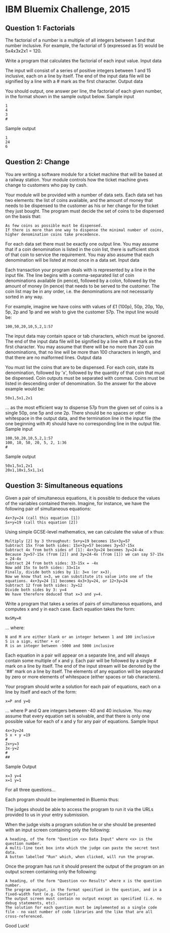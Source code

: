 # IBM Bluemix Challenge, 2015

## Question 1: Factorials

The factorial of a number is a multiple of all integers between 1 and that number inclusive. For example, the factorial of 5 (expressed as 5!) would be 5x4x3x2x1 = 120.

Write a program that calculates the factorial of each input value.
Input data

The input will consist of a series of positive integers between 1 and 15 inclusive, each on a line by itself. The end of the input data file will be signified by a line with a # mark as the first character.
Output data

You should output, one answer per line, the factorial of each given number, in the format shown in the sample output below.
Sample input

    1
    4
    3
    #

Sample output

    1
    24
    6

## Question 2: Change

You are writing a software module for a ticket machine that will be based at a railway station. Your module controls how the ticket machine gives change to customers who pay by cash.

Your module will be provided with a number of data sets. Each data set has two elements: the list of coins available, and the amount of money that needs to be dispensed to the customer as his or her change for the ticket they just bought. The program must decide the set of coins to be dispensed on the basis that:

    As few coins as possible must be dispensed.
    If there is more than one way to dispense the minimal number of coins, higher denomination coins take precedence.

For each data set there must be exactly one output line. You may assume that if a coin denomination is listed in the coin list, there is sufficient stock of that coin to service the requirement. You may also assume that each denomination will be listed at most once in a data set.
Input data

Each transaction your program deals with is represented by a line in the input file. The line begins with a comma-separated list of coin denominations available (in pence), followed by a colon, followed by the amount of money (in pence) that needs to be served to the customer. The coin list may be in any order, i.e. the denominations are not necessarily sorted in any way.

For example, imagine we have coins with values of £1 (100p), 50p, 20p, 10p, 5p, 2p and 1p and we wish to give the customer 57p. The input line would be:

    100,50,20,10,5,2,1:57

The input data may contain space or tab characters, which must be ignored. The end of the input data file will be signified by a line with a # mark as the first character. You may assume that there will be no more than 20 coin denominations, that no line will be more than 100 characters in length, and that there are no malformed lines.
Output data

You must list the coins that are to be dispensed. For each coin, state its denomination, followed by 'x', followed by the quantity of that coin that must be dispensed. Coin outputs must be separated with commas. Coins must be listed in descending order of denomination. So the answer for the above example would be:

    50x1,5x1,2x1

... as the most efficient way to dispense 57p from the given set of coins is a single 50p, one 5p and one 2p. There should be no spaces or other whitespace in the output data, and the termination line in the input file (the one beginning with #) should have no corresponding line in the output file.
Sample input

    100,50,20,10,5,2,1:57
    100, 10, 50, 20, 5, 2, 1:36
    #

Sample output

    50x1,5x1,2x1
    20x1,10x1,5x1,1x1

## Question 3: Simultaneous equations

Given a pair of simultaneous equations, it is possible to deduce the values of the variables contained therein. Imagine, for instance, we have the following pair of simultaneous equations:

    4x+3y=24 (call this equation [1])
    5x+y=19 (call this equation [2])

Using simple GCSE-level mathematics, we can calculate the value of x thus:

    Multiply [2] by 3 throughout: 5x+y=19 becomes 15x+3y=57
    Subtract 15x from both sides: 15x+3y=57 becomes 3y=57-15x
    Subtract 4x from both sides of [1]: 4x+3y=24 becomes 3y=24-4x
    Because 3y=57-15x (from [2]) and 3y=24-4x (from [1]) we can say 57-15x = 24-4x
    Subtract 24 from both sides: 33-15x = -4x
    Now add 15x to both sides: 33=11x
    Finally, divide both sides by 11: 3=x (or x=3).
    Now we know that x=3, we can substitute its value into one of the equations. 4x+3y=24 [1] becomes 4x3+3y=24, or 12+3y=24
    Subtract 12 from both sides: 3y=12
    Divide both sides by 3: y=4
    We have therefore deduced that x=3 and y=4.

Write a program that takes a series of pairs of simultaneous equations, and computes x and y in each case. Each equation takes the form:

    NxSMy=R

... where:

    N and M are either blank or an integer between 1 and 100 inclusive
    S is a sign, either + or -
    R is an integer between -5000 and 5000 inclusive

Each equation in a pair will appear on a separate line, and will always contain some multiple of x and y. Each pair will be followed by a single # mark on a line by itself. The end of the input stream will be denoted by the '##' mark on a line by itself. The elements of any equation will be separated by zero or more elements of whitespace (either spaces or tab characters).

Your program should write a solution for each pair of equations, each on a line by itself and each of the form:

    x=P and y=Q

... where P and Q are integers between -40 and 40 inclusive. You may assume that every equation set is solvable, and that there is only one possible value for each of x and y for any pair of equations.
Sample Input

    4x+3y=24
    5 x + y =19
    #
    2x+y=3
    3x-y=2
    #
    ##

Sample Output

    x=3 y=4
    x=1 y=1

For all three questions...

Each program should be implemented in Bluemix thus:

The judges should be able to access the program to run it via the URLs provided to us in your entry submission.

When the judge visits a program solution he or she should be presented with an input screen containing only the following:

    A heading, of the form "Question <x> Data Input" where <x> is the question number.
    A multi-line text box into which the judge can paste the secret test data.
    A button labelled "Run" which, when clicked, will run the program.

Once the program has run it should present the output of the program on an output screen containing only the following:

    A heading, of the form "Question <x> Results" where x is the question number.
    The program output, in the format specified in the question, and in a fixed-width font (e.g. Courier).
    The output screen must contain no output except as specified (i.e. no debug statements, etc).
    The solution for each question must be implemented as a single code file - no vast number of code libraries and the like that are all cross-referenced.

Good Luck!
